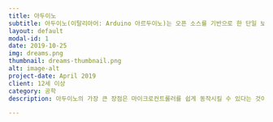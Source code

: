 ```yaml
---
title: 아두이노
subtitle: 아두이노(이탈리아어: Arduino 아르두이노)는 오픈 소스를 기반으로 한 단일 보드 마이크로컨트롤러로 완성된 보드(상품)와 관련 개발 도구 및 환경을 말한다.
layout: default
modal-id: 1
date: 2019-10-25
img: dreams.png
thumbnail: dreams-thumbnail.png
alt: image-alt
project-date: April 2019
client: 12세 이상
category: 공학
description: 아두이노의 가장 큰 장점은 마이크로컨트롤러를 쉽게 동작시킬 수 있다는 것이다. 일반적으로 AVR 프로그래밍이 AVRStudio(Atmel Studio[3]로 변경, ARM 도구 추가됨)와 WinAVR(avr-gcc)의 결합으로 컴파일하거나 IAR E.W.나 코드비전(CodeVision)등으로 개발하여, 별도의 ISP 장치를 통해 업로드를 해야하는 번거로운 과정을 거쳐야 한다. 이에 비해 아두이노는 컴파일된 펌웨어를 USB를 통해 쉽게 업로드 할 수 있다. 또한, 아두이노는 다른 모듈에 비해 비교적 저렴하고, 윈도를 비롯해 맥 OS X, 리눅스와 같은 여러 OS를 모두 지원한다. 아두이노 보드의 회로도가 CCL에 따라 공개되어 있으므로, 누구나 직접 보드를 만들고 수정할 수 있다.

---
```

